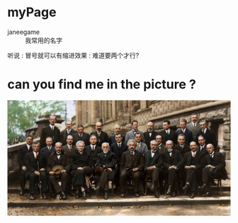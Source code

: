 # myPage

<dl>
  <dt>janeegame</dt>
  <dd>我常用的名字</dd>
</dl>

听说
: 冒号就可以有缩进效果
: 难道要两个才行?

# can you find me in the picture ?

![meeting](./索维尔会议.jpg)
